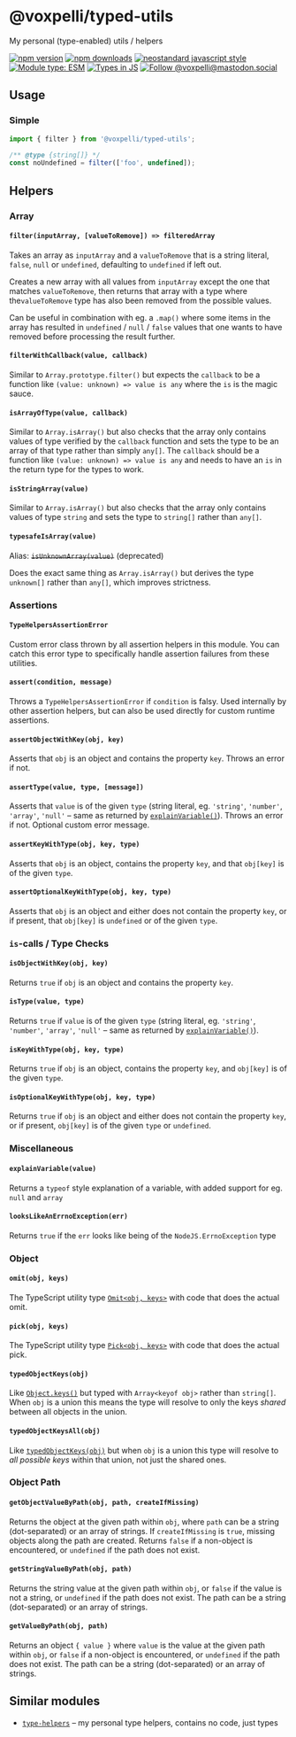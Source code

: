 # @voxpelli/typed-utils

My personal (type-enabled) utils / helpers

[![npm version](https://img.shields.io/npm/v/@voxpelli/typed-utils.svg?style=flat)](https://www.npmjs.com/package/@voxpelli/typed-utils)
[![npm downloads](https://img.shields.io/npm/dm/@voxpelli/typed-utils.svg?style=flat)](https://www.npmjs.com/package/@voxpelli/typed-utils)
[![neostandard javascript style](https://img.shields.io/badge/code_style-neostandard-7fffff?style=flat&labelColor=ff80ff)](https://github.com/neostandard/neostandard)
[![Module type: ESM](https://img.shields.io/badge/module%20type-esm-brightgreen)](https://github.com/voxpelli/badges-cjs-esm)
[![Types in JS](https://img.shields.io/badge/types_in_js-yes-brightgreen)](https://github.com/voxpelli/types-in-js)
[![Follow @voxpelli@mastodon.social](https://img.shields.io/mastodon/follow/109247025527949675?domain=https%3A%2F%2Fmastodon.social&style=social)](https://mastodon.social/@voxpelli)

## Usage

### Simple

```javascript
import { filter } from '@voxpelli/typed-utils';

/** @type {string[]} */
const noUndefined = filter(['foo', undefined]);
```

## Helpers

### Array

#### `filter(inputArray, [valueToRemove]) => filteredArray`

Takes an array as `inputArray` and a `valueToRemove` that is a string literal, `false`, `null` or `undefined`, defaulting to `undefined` if left out.

Creates a new array with all values from `inputArray` except the one that matches `valueToRemove`, then returns that array with a type where the`valueToRemove` type has also been removed from the possible values.

Can be useful in combination with eg. a `.map()` where some items in the array has resulted in `undefined` / `null` / `false` values that one wants to have removed before processing the result further.

#### `filterWithCallback(value, callback)`

Similar to `Array.prototype.filter()` but expects the `callback` to be a function like `(value: unknown) => value is any` where the `is` is the magic sauce.

#### `isArrayOfType(value, callback)`

Similar to `Array.isArray()` but also checks that the array only contains values of type verified by the `callback` function and sets the type to be an array of that type rather than simply `any[]`. The `callback` should be a function like `(value: unknown) => value is any` and needs to have an `is` in the return type for the types to work.

#### `isStringArray(value)`

Similar to `Array.isArray()` but also checks that the array only contains values of type `string` and sets the type to `string[]` rather than `any[]`.

#### `typesafeIsArray(value)`

Alias: ~~`isUnknownArray(value)`~~ (deprecated)

Does the exact same thing as `Array.isArray()` but derives the type `unknown[]` rather than `any[]`, which improves strictness.

### Assertions

#### `TypeHelpersAssertionError`

Custom error class thrown by all assertion helpers in this module. You can catch this error type to specifically handle assertion failures from these utilities.

#### `assert(condition, message)`

Throws a `TypeHelpersAssertionError` if `condition` is falsy. Used internally by other assertion helpers, but can also be used directly for custom runtime assertions.

#### `assertObjectWithKey(obj, key)`

Asserts that `obj` is an object and contains the property `key`. Throws an error if not.

#### `assertType(value, type, [message])`

Asserts that `value` is of the given `type` (string literal, eg. `'string'`, `'number'`, `'array'`, `'null'` – same as returned by [`explainVariable()`](#explainvariablevalue)). Throws an error if not. Optional custom error message.

#### `assertKeyWithType(obj, key, type)`

Asserts that `obj` is an object, contains the property `key`, and that `obj[key]` is of the given `type`.

#### `assertOptionalKeyWithType(obj, key, type)`

Asserts that `obj` is an object and either does not contain the property `key`, or if present, that `obj[key]` is `undefined` or of the given `type`.

### `is`-calls / Type Checks

#### `isObjectWithKey(obj, key)`

Returns `true` if `obj` is an object and contains the property `key`.

#### `isType(value, type)`

Returns `true` if `value` is of the given `type` (string literal, eg. `'string'`, `'number'`, `'array'`, `'null'` – same as returned by [`explainVariable()`](#explainvariablevalue)).

#### `isKeyWithType(obj, key, type)`

Returns `true` if `obj` is an object, contains the property `key`, and `obj[key]` is of the given `type`.

#### `isOptionalKeyWithType(obj, key, type)`

Returns `true` if `obj` is an object and either does not contain the property `key`, or if present, `obj[key]` is of the given `type` or `undefined`.

### Miscellaneous

#### `explainVariable(value)`

Returns a `typeof` style explanation of a variable, with added support for eg. `null` and `array`

#### `looksLikeAnErrnoException(err)`

Returns `true` if the `err` looks like being of the `NodeJS.ErrnoException` type

### Object

#### `omit(obj, keys)`

The TypeScript utility type [`Omit<obj, keys>`](https://www.typescriptlang.org/docs/handbook/utility-types.html#omittype-keys) with code that does the actual omit.

#### `pick(obj, keys)`

The TypeScript utility type [`Pick<obj, keys>`](https://www.typescriptlang.org/docs/handbook/utility-types.html#picktype-keys) with code that does the actual pick.

#### `typedObjectKeys(obj)`

Like [`Object.keys()`](https://developer.mozilla.org/en-US/docs/Web/JavaScript/Reference/Global_Objects/Object/keys) but typed with `Array<keyof obj>` rather than `string[]`. When `obj` is a union this means the type will resolve to only the keys _shared_ between all objects in the union.

#### `typedObjectKeysAll(obj)`

Like [`typedObjectKeys(obj)`](#typedobjectkeysobj) but when `obj` is a union this type will resolve to _all possible keys_ within that union, not just the shared ones.

### Object Path

#### `getObjectValueByPath(obj, path, createIfMissing)`

Returns the object at the given path within `obj`, where `path` can be a string (dot-separated) or an array of strings. If `createIfMissing` is `true`, missing objects along the path are created. Returns `false` if a non-object is encountered, or `undefined` if the path does not exist.

#### `getStringValueByPath(obj, path)`

Returns the string value at the given path within `obj`, or `false` if the value is not a string, or `undefined` if the path does not exist. The path can be a string (dot-separated) or an array of strings.

#### `getValueByPath(obj, path)`

Returns an object `{ value }` where `value` is the value at the given path within `obj`, or `false` if a non-object is encountered, or `undefined` if the path does not exist. The path can be a string (dot-separated) or an array of strings.

<!-- ## Used by

* [`example`](https://example.com/) – used by this one to do X and Y
 -->
## Similar modules

* [`type-helpers`](https://github.com/voxpelli/type-helpers) – my personal type helpers, contains no code, just types
<!--
## See also

* [Announcement blog post](#)
* [Announcement tweet](#) -->

